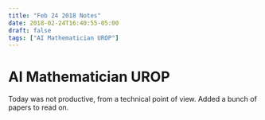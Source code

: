 ```yaml
---
title: "Feb 24 2018 Notes"
date: 2018-02-24T16:40:55-05:00
draft: false
tags: ["AI Mathematician UROP"]
---
```


# AI Mathematician UROP

Today was not productive, from a technical point of view. Added a bunch of papers to read on.